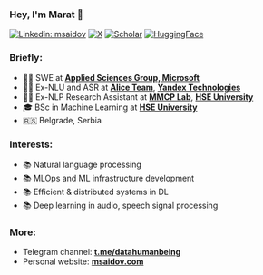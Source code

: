 ### Hey, I'm Marat 👋
[![Linkedin: msaidov](https://img.shields.io/badge/-Marat%20Saidov-blue?style=flat-square&logo=Linkedin&logoColor=white&link=https://www.linkedin.com/in/msaidov/)](https://www.linkedin.com/in/msaidov/)
[![X](https://img.shields.io/badge/-Marat%20ML-%23000000.svg?style=flat&logo=X&logoColor=white)](https://x.com/marat_ml)
[![Scholar](https://img.shields.io/badge/-Google%20Scholar-100000?style=flat&logo=GoogleScholar&logoColor=white&&color=0181FF&link=https://scholar.google.com/citations?user=w9JHvdYAAAAJ)](https://scholar.google.com/citations?user=w9JHvdYAAAAJ&hl=en)
[![HuggingFace](https://img.shields.io/badge/-%5BHuggingFace%5D%20msaidov-white?style=flat&logo=PyTorch%20Lightning&logoColor=yellow&link=https://huggingface.co/msaidov)](https://huggingface.co/msaidov)

### Briefly:

- 🧑‍💻 SWE at [**Applied Sciences Group, Microsoft**](https://www.microsoft.com/applied-sciences)
- 🧑‍💻 Ex-NLU and ASR at [**Alice Team**](https://en.wikipedia.org/wiki/Alice_(virtual_assistant)), [**Yandex Technologies**](https://yandex.com/company)
- 👨‍🔬 Ex-NLP Research Assistant at [**MMCP Lab**](https://cs.hse.ru/en/ai/computational-pragmatics/), [**HSE University**](https://www.hse.ru/en/)
- 🎓 BSc in Machine Learning at [**HSE University**](https://cs.hse.ru/en/)
- 🇷🇸 Belgrade, Serbia

### Interests:
- 📚 Natural language processing
- 📚 MLOps and ML infrastructure development
- 📚 Efficient & distributed systems in DL
- 📚 Deep learning in audio, speech signal processing

### More:
- Telegram channel: [**t.me/datahumanbeing**](https://t.me/datahumanbeing)
- Personal website: [**msaidov.com**](https://msaidov.com/)
